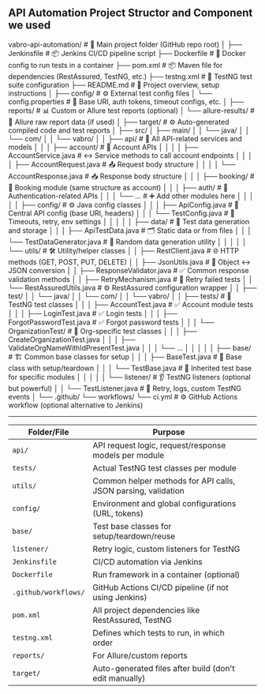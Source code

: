 ## API Automation Project Structor and Component we used

vabro-api-automation/                  # 🚀 Main project folder (GitHub repo root)
│
├── Jenkinsfile                        # 📦 Jenkins CI/CD pipeline script
├── Dockerfile                         # 🐳 Docker config to run tests in a container
├── pom.xml                            # 📦 Maven file for dependencies (RestAssured, TestNG, etc.)
├── testng.xml                         # 🧪 TestNG test suite configuration
├── README.md                          # 📘 Project overview, setup instructions
│
├── config/                            # ⚙️ External test config files
│   └── config.properties              # 🔧 Base URI, auth tokens, timeout configs, etc.
│
├── reports/                           # 📊 Custom or Allure test reports (optional)
│   └── allure-results/                # 📁 Allure raw report data (if used)
│
├── target/                            # ⚙️ Auto-generated compiled code and test reports
│
├── src/
│   ├── main/
│   │   └── java/
│   │       └── com/
│   │           └── vabro/
│   │               ├── api/                           # 📡 All API-related services and models
│   │               │   ├── account/                   # 🔐 Account APIs
│   │               │   │   ├── AccountService.java    # ↔️ Service methods to call account endpoints
│   │               │   │   ├── AccountRequest.java    # 📤 Request body structure
│   │               │   │   └── AccountResponse.java   # 📥 Response body structure
│   │               │   ├── booking/                   # 📆 Booking module (same structure as account)
│   │               │   ├── auth/                      # 🔑 Authentication-related APIs
│   │               │   └── ...                        # ➕ Add other modules here
│   │               │
│   │               ├── config/                        # ⚙️ Java config classes
│   │               │   ├── ApiConfig.java             # 🔧 Central API config (base URI, headers)
│   │               │   └── TestConfig.java            # 🧪 Timeouts, retry, env settings
│   │               │
│   │               ├── data/                          # 🧬 Test data generation and storage
│   │               │   ├── ApiTestData.java           # 🗂️ Static data or from files
│   │               │   └── TestDataGenerator.java     # 🔄 Random data generation utility
│   │               │
│   │               └── utils/                         # 🛠️ Utility/helper classes
│   │                   ├── RestClient.java            # 🌐 HTTP methods (GET, POST, PUT, DELETE)
│   │                   ├── JsonUtils.java             # 🔄 Object <-> JSON conversion
│   │                   ├── ResponseValidator.java     # ✅ Common response validation methods
│   │                   ├── RetryMechanism.java        # 🔁 Retry failed tests
│   │                   └── RestAssuredUtils.java      # ⚙️ RestAssured configuration wrapper
│
│   ├── test/
│   │   └── java/
│   │       └── com/
│   │           └── vabro/
│   │               ├── tests/                         # 🧪 TestNG test classes
│   │               │   ├── AccountTest.java           # ✅ Account module tests
│   │               │   ├── LoginTest.java             # ✅ Login tests
│   │               │   ├── ForgotPasswordTest.java    # ✅ Forgot password tests
│   │               │   └── OrganizationTest/          # 📁 Org-specific test classes
│   │               │       ├── CreateOrganizationTest.java
│   │               │       ├── ValidateOrgNameWithIdPresentTest.java
│   │               │       └── ...
│   │               │
│   │               ├── base/                          # 🏗️ Common base classes for setup
│   │               │   ├── BaseTest.java              # 🧱 Base class with setup/teardown
│   │               │   └── TestBase.java              # 🔁 Inherited test base for specific modules
│   │               │
│   │               └── listener/                      # 👂 TestNG listeners (optional but powerful)
│   │                   └── TestListener.java          # 🔁 Retry, logs, custom TestNG events
│
└── .github/
└── workflows/
└── ci.yml                     # ⚙️ GitHub Actions workflow (optional alternative to Jenkins)

--------------------------------------------------------------------------------------------------------


| Folder/File          | Purpose                                                       |   |
| -------------------- | ------------------------------------------------------------- |---|
| `api/`               | API request logic, request/response models per module         |   |
| `tests/`             | Actual TestNG test classes per module                         |   |
| `utils/`             | Common helper methods for API calls, JSON parsing, validation |   |
| `config/`            | Environment and global configurations (URL, tokens)           |   |
| `base/`              | Test base classes for setup/teardown/reuse                    |   |
| `listener/`          | Retry logic, custom listeners for TestNG                      |   |
| `Jenkinsfile`        | CI/CD automation via Jenkins                                  |   |
| `Dockerfile`         | Run framework in a container (optional)                       |   |
| `.github/workflows/` | GitHub Actions CI/CD pipeline (if not using Jenkins)          |   |
| `pom.xml`            | All project dependencies like RestAssured, TestNG             |   |
| `testng.xml`         | Defines which tests to run, in which order                    |   |
| `reports/`           | For Allure/custom reports                                     |   |
| `target/`            | Auto-generated files after build (don't edit manually)        |   |

